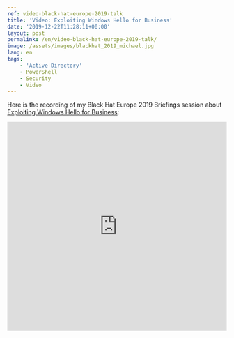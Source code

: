 ```yaml
---
ref: video-black-hat-europe-2019-talk
title: 'Video: Exploiting Windows Hello for Business'
date: '2019-12-22T11:28:11+00:00'
layout: post
permalink: /en/video-black-hat-europe-2019-talk/
image: /assets/images/blackhat_2019_michael.jpg
lang: en
tags:
    - 'Active Directory'
    - PowerShell
    - Security
    - Video
---
```


Here is the recording of my Black Hat Europe 2019 Briefings session about [Exploiting Windows Hello for&nbsp;Business](https://www.blackhat.com/eu-19/briefings/schedule/#exploiting-windows-hello-for-business-17260):

<iframe width="100%" height="480px" allow="accelerometer; autoplay; encrypted-media; gyroscope; picture-in-picture" allowfullscreen="" frameborder="0" src="https://www.youtube.com/embed/u22XC01ewn0?feature=oembed"></iframe>